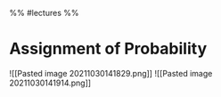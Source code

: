%% #lectures %%
# Assignment of Probability
![[Pasted image 20211030141829.png]]
![[Pasted image 20211030141914.png]]